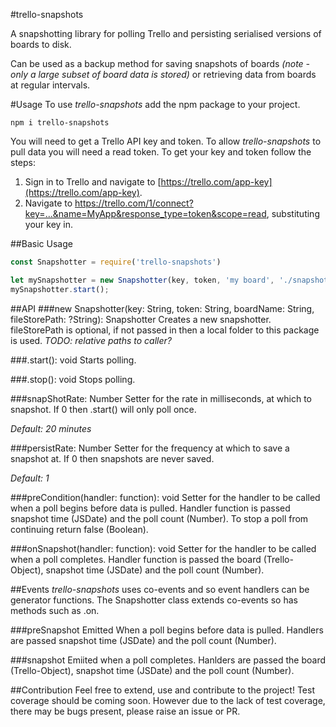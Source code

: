 #trello-snapshots

A snapshotting library for polling Trello and persisting serialised versions of boards to disk.

Can be used as a backup method for saving snapshots of boards *(note - only a large subset of board data is stored)* or
retrieving data from boards at regular intervals.

#Usage
To use *trello-snapshots* add the npm package to your project.
```
npm i trello-snapshots
```
You will need to get a Trello API key and token. To allow *trello-snapshots* to pull data you will need a read token. To get your key and token follow the steps: 
 1. Sign in to Trello and navigate to [https://trello.com/app-key](https://trello.com/app-key).
 2. Navigate to https://trello.com/1/connect?key=...&name=MyApp&response_type=token&scope=read, substituting your key in.

##Basic Usage
```javascript
const Snapshotter = require('trello-snapshots')

let mySnapshotter = new Snapshotter(key, token, 'my board', './snapshots');
mySnapshotter.start();
```
##API
###new Snapshotter(key: String, token: String, boardName: String, fileStorePath: ?String): Snapshotter
Creates a new snapshotter. fileStorePath is optional, if not passed in then a local folder to this package is used.
*TODO: relative paths to caller?*

###.start(): void
Starts polling.

###.stop(): void
Stops polling.

###snapShotRate: Number
Setter for the rate in milliseconds, at which to snapshot. 
If 0 then .start() will only poll once.

*Default: 20 minutes*

###persistRate: Number
Setter for the frequency at which to save a snapshot at. 
If 0 then snapshots are never saved.

*Default: 1*

###preCondition(handler: function): void
Setter for the handler to be called when a poll begins before data is pulled.
Handler function is passed snapshot time (JSDate) and the poll count (Number).
To stop a poll from continuing return false (Boolean).

###onSnapshot(handler: function): void
Setter for the handler to be called when a poll completes.
Handler function is passed the board (Trello-Object), snapshot time (JSDate) and the poll count (Number).

##Events
*trello-snapshots* uses co-events and so event handlers can be generator functions.
The Snapshotter class extends co-events so has methods such as .on.

###preSnapshot
Emitted When a poll begins before data is pulled.
Handlers are passed snapshot time (JSDate) and the poll count (Number).

###snapshot
Emiited when a poll completes.
Hanlders are passed the board (Trello-Object), snapshot time (JSDate) and the poll count (Number).

##Contribution
Feel free to extend, use and contribute to the project! Test coverage should be coming soon. However due to the lack of test coverage, there may be bugs present, please raise an issue or PR.

